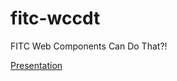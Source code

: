 fitc-wccdt
==========

FITC Web Components Can Do That?! 

[Presentation](http://addyosmani.github.io/fitc-wccdt/)

